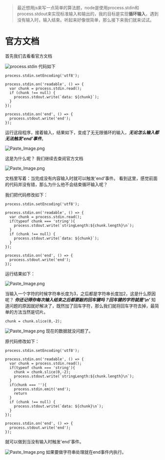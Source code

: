 > 最近想用js来写一点简单的算法题，node是使用process.stdin和process.stdout来实现标准输入和输出的，我的目标是实现****循环输入****，遇到没有输入时，输入结束。听起来好像很简单，那么接下来我们就来试试。

官方文档
===
首先我们去看看官方文档

![process.stdin](http://upload-images.jianshu.io/upload_images/2419083-d6219021b30ffbc8.png?imageMogr2/auto-orient/strip%7CimageView2/2/w/1240)
代码如下
```
process.stdin.setEncoding('utf8');

process.stdin.on('readable', () => {
  var chunk = process.stdin.read();
  if (chunk !== null) {
    process.stdout.write(`data: ${chunk}`);
  }
});

process.stdin.on('end', () => {
  process.stdout.write('end');
});
```
运行这段程序，接着输入，结果如下，变成了无无限循环的输入，***无论怎么输入都无法触发'end'事件***。

![Paste_Image.png](http://upload-images.jianshu.io/upload_images/2419083-7711723d01b4ac7f.png?imageMogr2/auto-orient/strip%7CimageView2/2/w/1240)

这是为什么呢？
我们继续去查阅官方文档

![Paste_Image.png](http://upload-images.jianshu.io/upload_images/2419083-c3389d08ab258c61.png?imageMogr2/auto-orient/strip%7CimageView2/2/w/1240)

文档里写着：当完成没有内容输入时就可以触发'end'事件。
看到这里，感觉前面的代码并没有错，那么为什么他不会结束循环输入呢？

我们把代码修改如下：
```
process.stdin.setEncoding('utf8');

process.stdin.on('readable', () => {
  var chunk = process.stdin.read();
  if(typeof chunk === 'string'){
    process.stdout.write(`stringLength:${chunk.length}\n`);
  }
  if (chunk !== null) {
    process.stdout.write(`data: ${chunk}`);
  }
});

process.stdin.on('end', () => {
  process.stdout.write('end');
});
```
运行结果如下：

![Paste_Image.png](http://upload-images.jianshu.io/upload_images/2419083-fb3bc6d4f786a35e.png?imageMogr2/auto-orient/strip%7CimageView2/2/w/1240)

当输入一个字符的时候字符串长度为3，之后都是字符串长度加2，这是什么原因呢？
***你还记得你每次输入结束之后都要敲的回车键吗？回车键的字符就是'\n'***
知道问题的原因就好解决了，既然加了回车字符，那么我们就将回车字符去掉，最简单的方法当然是切片。
```
chunk = chunk.slice(0,-2);
```


![Paste_Image.png](http://upload-images.jianshu.io/upload_images/2419083-2092bf06773745cd.png?imageMogr2/auto-orient/strip%7CimageView2/2/w/1240)
现在的数据就没问题了。

原代码修改如下：
```
process.stdin.setEncoding('utf8');

process.stdin.on('readable', () => {
  var chunk = process.stdin.read();
  if(typeof chunk === 'string'){
    chunk = chunk.slice(0,-2);
    process.stdout.write(`stringLength:${chunk.length}\n`);
  }
  if(chunk === ''){
    process.stdin.emit('end');
    return
  }
  if (chunk !== null) {
    process.stdout.write(`data: ${chunk}\n`);
  }
});

process.stdin.on('end', () => {
  process.stdout.write('end');
});
```
就可以做到当没有输入时触发'end'事件。

![Paste_Image.png](http://upload-images.jianshu.io/upload_images/2419083-d0f9b3bde0132f73.png?imageMogr2/auto-orient/strip%7CimageView2/2/w/1240)
如果要做字符串处理就在end事件内执行。